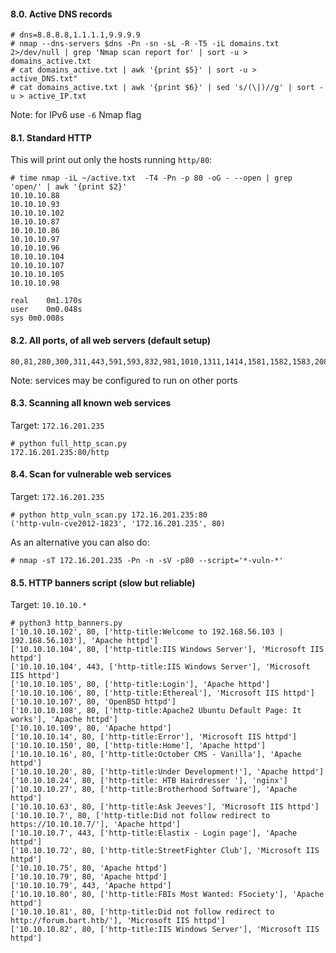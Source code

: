 #### 8.0. Active DNS records
```
# dns=8.8.8.8,1.1.1.1,9.9.9.9
# nmap --dns-servers $dns -Pn -sn -sL -R -T5 -iL domains.txt 2>/dev/null | grep 'Nmap scan report for' | sort -u > domains_active.txt
# cat domains_active.txt | awk '{print $5}' | sort -u > active_DNS.txt"
# cat domains_active.txt | awk '{print $6}' | sed 's/(\|)//g' | sort -u > active_IP.txt
```
Note: for IPv6 use `-6` Nmap flag

#### 8.1. Standard HTTP

This will print out only the hosts running `http/80`:
```
# time nmap -iL ~/active.txt  -T4 -Pn -p 80 -oG - --open | grep 'open/' | awk '{print $2}'
10.10.10.88
10.10.10.93
10.10.10.102
10.10.10.87
10.10.10.86
10.10.10.97
10.10.10.96
10.10.10.104
10.10.10.107
10.10.10.105
10.10.10.98

real	0m1.170s
user	0m0.048s
sys	0m0.008s
```


#### 8.2. All ports, of all web servers (default setup)

```
80,81,280,300,311,443,591,593,832,981,1010,1311,1414,1581,1582,1583,2082,2086,2087,2095,2096,2480,3000,3128,3333,3702,4125,4243,4444,4445,4567,4711,4712,4847,4993,5000,5010,5104,5108,5280,5281,5357,5433,5555,5556,5800,5988,5989,6200,6201,6225,6227,6240,6244,6255,6436,6437,6543,7000,7001,7002,7396,7474,8000,8001,8008,8014,8042,8069,8080,8081,8083,8088,8090,8091,8118,8123,8172,8200,8222,8243,8280,8281,8333,8337,8384,8443,8500,8530,8531,8834,8840,8880,8887,8888,8983,9000,9043,9060,9080,9090,9091,9200,9389,9443,9800,9981,9999,10000,10212,11371,12443,14439,16000,16080,16200,16225,16250,16300,16400,18091,18092,20000,20720,20790,24465,28017,55672
```
Note: services may be configured to run on other ports


#### 8.3. Scanning all known web services

Target: `172.16.201.235`

```
# python full_http_scan.py
172.16.201.235:80/http
```


#### 8.4. Scan for vulnerable web services

Target: `172.16.201.235`

```
# python http_vuln_scan.py 172.16.201.235:80
('http-vuln-cve2012-1823', '172.16.201.235', 80)
```

As an alternative you can also do:
```
# nmap -sT 172.16.201.235 -Pn -n -sV -p80 --script='*-vuln-*'
```


#### 8.5. HTTP banners script (slow but reliable)

Target: `10.10.10.*`

```
# python3 http_banners.py
['10.10.10.102', 80, ['http-title:Welcome to 192.168.56.103 | 192.168.56.103'], 'Apache httpd']
['10.10.10.104', 80, ['http-title:IIS Windows Server'], 'Microsoft IIS httpd']
['10.10.10.104', 443, ['http-title:IIS Windows Server'], 'Microsoft IIS httpd']
['10.10.10.105', 80, ['http-title:Login'], 'Apache httpd']
['10.10.10.106', 80, ['http-title:Ethereal'], 'Microsoft IIS httpd']
['10.10.10.107', 80, 'OpenBSD httpd']
['10.10.10.108', 80, ['http-title:Apache2 Ubuntu Default Page: It works'], 'Apache httpd']
['10.10.10.109', 80, 'Apache httpd']
['10.10.10.14', 80, ['http-title:Error'], 'Microsoft IIS httpd']
['10.10.10.150', 80, ['http-title:Home'], 'Apache httpd']
['10.10.10.16', 80, ['http-title:October CMS - Vanilla'], 'Apache httpd']
['10.10.10.20', 80, ['http-title:Under Development!'], 'Apache httpd']
['10.10.10.24', 80, ['http-title: HTB Hairdresser '], 'nginx']
['10.10.10.27', 80, ['http-title:Brotherhood Software'], 'Apache httpd']
['10.10.10.63', 80, ['http-title:Ask Jeeves'], 'Microsoft IIS httpd']
['10.10.10.7', 80, ['http-title:Did not follow redirect to https://10.10.10.7/'], 'Apache httpd']
['10.10.10.7', 443, ['http-title:Elastix - Login page'], 'Apache httpd']
['10.10.10.72', 80, ['http-title:StreetFighter Club'], 'Microsoft IIS httpd']
['10.10.10.75', 80, 'Apache httpd']
['10.10.10.79', 80, 'Apache httpd']
['10.10.10.79', 443, 'Apache httpd']
['10.10.10.80', 80, ['http-title:FBIs Most Wanted: FSociety'], 'Apache httpd']
['10.10.10.81', 80, ['http-title:Did not follow redirect to http://forum.bart.htb/'], 'Microsoft IIS httpd']
['10.10.10.82', 80, ['http-title:IIS Windows Server'], 'Microsoft IIS httpd']
```
